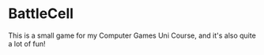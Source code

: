 # BattleCell

This is a small game for my Computer Games Uni Course, and it's also quite a lot of fun!